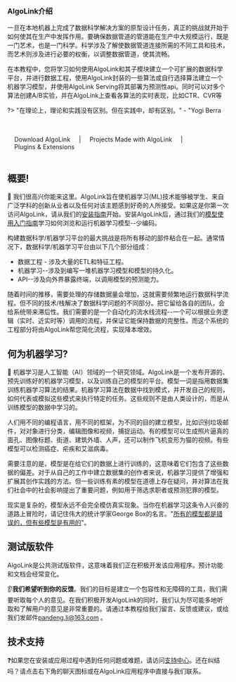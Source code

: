 <h3 class="Main__Title">AlgoLink介绍</h3>

<p class="Main__Description">

一旦在本地机器上完成了数据科学解决方案的原型设计任务，真正的挑战就开始于如何使其在生产中发挥作用。要确保数据管道的管道能在生产中大规模运行，既是一门艺术，也是一门科学。科学涉及了解使数据管道连接所需的不同工具和技术，而艺术则涉及进行必要的权衡，以调整数据管道，使其流畅。

在本教程中，您将学习如何使用AlgoLink和其子模块建立一个可扩展的数据科学平台，并进行数据工程，使用AlgoLink封装的一些算法或自行选择算法建立一个机器学习模型，并使用AlgoLink Serving将其部署为预测性api。同时可以对多个算法创建A/B实验，并在AlgoLink上查看各算法的实时表现，比如CTR、CVR等</p>

?> "在理论上，理论和实践没有区别。但在实践中，却有区别。" - "Yogi Berra

<br>
<br>
<div class="Main__Buttons">
    <a class="Main__Button" href='https://algolink.com/download' target="_blank">Download AlgoLink</a>
    |
    <a class="Main__Button" href='https://algolink.com/madewith' target="_blank">Projects Made with AlgoLink</a>
    |
    <a class="Main__Button"  href='https://algolink.com/integrations'>Plugins & Extensions</a>
</div>
<br>
<br>

## 概要!
👋 我们很高兴你能来这里。AlgoLink旨在使机器学习(ML)技术能够被学生、来自广泛学科的创新从业者以及任何对该主题感到好奇的人所接受。如果这是你第一次访问AlgoLink，请从我们的[安装指南](getting-started/installation)开始。安装AlgoLink后，通过我们的[模型使用入门指南](how-to/use-models)学习如何浏览和运行机器学习模型--少编码。

构建数据科学/机器学习平台的最大挑战是将所有移动的部件粘合在一起。通常情况下，数据科学/机器学习平台由以下几个部分组成：

- 数据工程 - 涉及大量的ETL和特征工程。
- 机器学习--涉及到编写一堆机器学习模型和模型的持久化。
- API--涉及向外界暴露终端，以调用模型的预测能力。

随着时间的推移，需要处理的存储数据量会增加，这就需要频繁地运行数据科学流程。但不同的技术/栈解决了数据科学问题的不同部分。把它留给各自的团队，会给系统带来滞后性。我们需要的是一个自动化的流水线流程--一个可以根据业务逻辑（实时、近实时等）调用的流程，并保证它能保持数据的完整性。而这个系统的工程部分将由AlgoLink帮您简化流程，实现降本增效。



## 何为机器学习?
🤖 机器学习是人工智能（AI）领域的一个研究领域。AlgoLink是一个发布开源的、预先训练好的机器学习模型，以及训练自己的模型的平台。模型一词是指用数据集训练机器学习算法的结果。机器学习算法在数据中找到模式，并开发自己的规则，如何代表或模拟这些模式来执行特定的任务。这些规则不是由人类设计的，而是从训练模型的数据中学习的。

人们用不同的编程语言，用不同的框架，为不同的目的建立模型，比如识别垃圾邮件，对对象进行分类，编辑图像和视频，捕捉运动。有的模型可以生成照片逼真的面孔、图像标题、街道、建筑外墙、人声，还可以制作飞机变形为猫的视频。有些模型可以检测癌症、疟疾和艾滋病毒。

需要注意的是，模型是在给它们的数据上进行训练的，这意味着它们包含了这些数据的偏差。对于从自己的工作中建立数据集的创作者来说，机器学习提供了增强和扩展其创作实践的方法。但一些训练有素的模型在道德上存在疑问，并对算法在我们社会中的社会影响提出了重要问题，例如用于筛选求职者或预测犯罪的模型。

现实是复杂的，模型永远不会完全模仿真实现象。当你在机器学习这条令人兴奋的道路上冒险时，请记住伟大的统计学家George Box的名言。"[所有的模型都是错误的，但有些模型是有用的](https://en.wikipedia.org/wiki/All_models_are_wrong)"。


## 测试版软件

AlgoLink是公共测试版软件，这意味着我们正在积极开发该应用程序。预计功能和文档会经常变化。

👂**我们希望听到你的反馈**。我们的目标是建立一个包容性和无障碍的工具，我们需要听取每个人的意见。在我们积极开发AlgoLink的同时，我们认为尽可能多地听取和了解用户的意见是非常重要的。请通过本教程给我们留言、反馈或建议，或给我们发邮件[pandeng.li@163.com](mailto:pandeng.li@163.com) 。


## 技术支持

❓如果您在安装或应用过程中遇到任何问题或难题，请访问[支持中心](https://support.algolink.com/)。还在纠结吗？请点击右下角的聊天图标或在AlgoLink应用程序中直接与我们联系。

